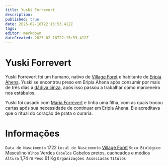 ```yaml
---
title: Yuski Forrevert
description: 
published: true
date: 2025-02-18T22:15:53.412Z
tags: 
editor: markdown
dateCreated: 2025-02-18T22:15:53.412Z
---
```


# Yuski Forrevert
Yuski Forrevert foi um humano, nativo de [Village Foret](/lugares/plano-material/drafeon/sul-de-drafeon/village-foret) e habitante de [Eripia Ahena](/lugares/plano-material/drafeon/sudoeste-de-drafeon/eripia-ahena). Yuski se encontrou preso em Eripia Ahena após consumir por mais de três dias a [dádiva cinza](/fauna-e-flora/dadiva-cinza), após isso passou a trabalhar como marceneiro nos estábulos.

Yuski foi casado com [Maria Forrevert](/individuos/maria-forrevert) e tinha uma filha, com as quais trocou cartas após sua necessidade de continuar em Eripia Ahena. Ele acreditava que o ritual do coração de prata o curaria.

# Informações
`Data de Nascimento` 1722
`Local de Nascimento` [Village Foret](/lugares/plano-material/drafeon/sul-de-drafeon/village-foret)
`Sexo Biológico` Masculino
`Olhos` Verdes
`Cabelos` Cabelos pretos, cacheados e médios
`Altura` 1,74 m
`Peso` 61 Kg
`Organizações Associadas`
`Títulos`